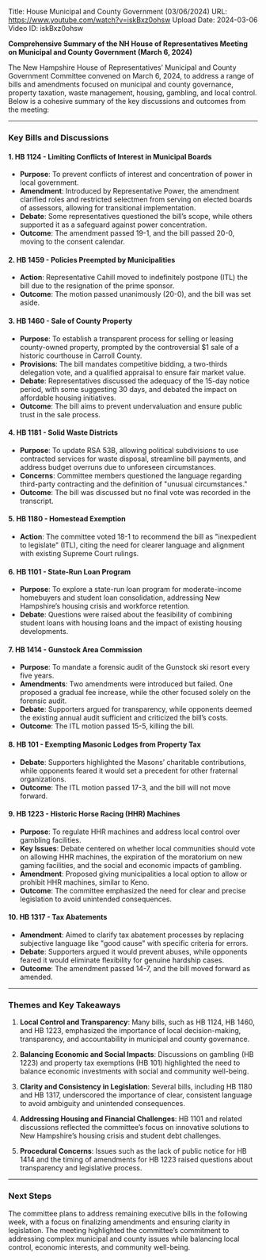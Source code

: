 Title: House Municipal and County Government (03/06/2024)
URL: https://www.youtube.com/watch?v=iskBxz0ohsw
Upload Date: 2024-03-06
Video ID: iskBxz0ohsw

**Comprehensive Summary of the NH House of Representatives Meeting on Municipal and County Government (March 6, 2024)**

The New Hampshire House of Representatives’ Municipal and County Government Committee convened on March 6, 2024, to address a range of bills and amendments focused on municipal and county governance, property taxation, waste management, housing, gambling, and local control. Below is a cohesive summary of the key discussions and outcomes from the meeting:

---

### **Key Bills and Discussions**

#### **1. HB 1124 - Limiting Conflicts of Interest in Municipal Boards**
- **Purpose**: To prevent conflicts of interest and concentration of power in local government.
- **Amendment**: Introduced by Representative Power, the amendment clarified roles and restricted selectmen from serving on elected boards of assessors, allowing for transitional implementation.
- **Debate**: Some representatives questioned the bill’s scope, while others supported it as a safeguard against power concentration.
- **Outcome**: The amendment passed 19-1, and the bill passed 20-0, moving to the consent calendar.

#### **2. HB 1459 - Policies Preempted by Municipalities**
- **Action**: Representative Cahill moved to indefinitely postpone (ITL) the bill due to the resignation of the prime sponsor.
- **Outcome**: The motion passed unanimously (20-0), and the bill was set aside.

#### **3. HB 1460 - Sale of County Property**
- **Purpose**: To establish a transparent process for selling or leasing county-owned property, prompted by the controversial $1 sale of a historic courthouse in Carroll County.
- **Provisions**: The bill mandates competitive bidding, a two-thirds delegation vote, and a qualified appraisal to ensure fair market value.
- **Debate**: Representatives discussed the adequacy of the 15-day notice period, with some suggesting 30 days, and debated the impact on affordable housing initiatives.
- **Outcome**: The bill aims to prevent undervaluation and ensure public trust in the sale process.

#### **4. HB 1181 - Solid Waste Districts**
- **Purpose**: To update RSA 53B, allowing political subdivisions to use contracted services for waste disposal, streamline bill payments, and address budget overruns due to unforeseen circumstances.
- **Concerns**: Committee members questioned the language regarding third-party contracting and the definition of "unusual circumstances."
- **Outcome**: The bill was discussed but no final vote was recorded in the transcript.

#### **5. HB 1180 - Homestead Exemption**
- **Action**: The committee voted 18-1 to recommend the bill as "inexpedient to legislate" (ITL), citing the need for clearer language and alignment with existing Supreme Court rulings.

#### **6. HB 1101 - State-Run Loan Program**
- **Purpose**: To explore a state-run loan program for moderate-income homebuyers and student loan consolidation, addressing New Hampshire’s housing crisis and workforce retention.
- **Debate**: Questions were raised about the feasibility of combining student loans with housing loans and the impact of existing housing developments.

#### **7. HB 1414 - Gunstock Area Commission**
- **Purpose**: To mandate a forensic audit of the Gunstock ski resort every five years.
- **Amendments**: Two amendments were introduced but failed. One proposed a gradual fee increase, while the other focused solely on the forensic audit.
- **Debate**: Supporters argued for transparency, while opponents deemed the existing annual audit sufficient and criticized the bill’s costs.
- **Outcome**: The ITL motion passed 15-5, killing the bill.

#### **8. HB 101 - Exempting Masonic Lodges from Property Tax**
- **Debate**: Supporters highlighted the Masons’ charitable contributions, while opponents feared it would set a precedent for other fraternal organizations.
- **Outcome**: The ITL motion passed 17-3, and the bill will not move forward.

#### **9. HB 1223 - Historic Horse Racing (HHR) Machines**
- **Purpose**: To regulate HHR machines and address local control over gambling facilities.
- **Key Issues**: Debate centered on whether local communities should vote on allowing HHR machines, the expiration of the moratorium on new gaming facilities, and the social and economic impacts of gambling.
- **Amendment**: Proposed giving municipalities a local option to allow or prohibit HHR machines, similar to Keno.
- **Outcome**: The committee emphasized the need for clear and precise legislation to avoid unintended consequences.

#### **10. HB 1317 - Tax Abatements**
- **Amendment**: Aimed to clarify tax abatement processes by replacing subjective language like "good cause" with specific criteria for errors.
- **Debate**: Supporters argued it would prevent abuses, while opponents feared it would eliminate flexibility for genuine hardship cases.
- **Outcome**: The amendment passed 14-7, and the bill moved forward as amended.

---

### **Themes and Key Takeaways**

1. **Local Control and Transparency**: Many bills, such as HB 1124, HB 1460, and HB 1223, emphasized the importance of local decision-making, transparency, and accountability in municipal and county governance.

2. **Balancing Economic and Social Impacts**: Discussions on gambling (HB 1223) and property tax exemptions (HB 101) highlighted the need to balance economic investments with social and community well-being.

3. **Clarity and Consistency in Legislation**: Several bills, including HB 1180 and HB 1317, underscored the importance of clear, consistent language to avoid ambiguity and unintended consequences.

4. **Addressing Housing and Financial Challenges**: HB 1101 and related discussions reflected the committee’s focus on innovative solutions to New Hampshire’s housing crisis and student debt challenges.

5. **Procedural Concerns**: Issues such as the lack of public notice for HB 1414 and the timing of amendments for HB 1223 raised questions about transparency and legislative process.

---

### **Next Steps**
The committee plans to address remaining executive bills in the following week, with a focus on finalizing amendments and ensuring clarity in legislation. The meeting highlighted the committee’s commitment to addressing complex municipal and county issues while balancing local control, economic interests, and community well-being.
